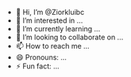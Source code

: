 - 👋 Hi, I’m @Ziorkluibc
- 👀 I’m interested in ...
- 🌱 I’m currently learning ...
- 💞️ I’m looking to collaborate on ...
- 📫 How to reach me ...
- 😄 Pronouns: ...
- ⚡ Fun fact: ...

<!---
Ziorkluibc/Ziorkluibc is a ✨ special ✨ repository because its `README.md` (this file) appears on your GitHub profile.
You can click the Preview link to take a look at your changes.
--->



